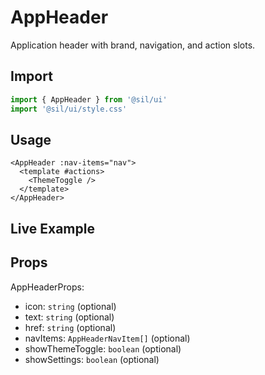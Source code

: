 # AppHeader

Application header with brand, navigation, and action slots.

## Import

```ts
import { AppHeader } from '@sil/ui'
import '@sil/ui/style.css'
```

## Usage

```vue
<AppHeader :nav-items="nav">
  <template #actions>
    <ThemeToggle />
  </template>
</AppHeader>
```

## Live Example

<Example>
  <AppHeader :nav-items="[{ label: 'Home', href: '#' }, { label: 'Docs', href: '#' }]" />
</Example>

## Props

AppHeaderProps:
- icon: `string` (optional)
- text: `string` (optional)
- href: `string` (optional)
- navItems: `AppHeaderNavItem[]` (optional)
- showThemeToggle: `boolean` (optional)
- showSettings: `boolean` (optional)
